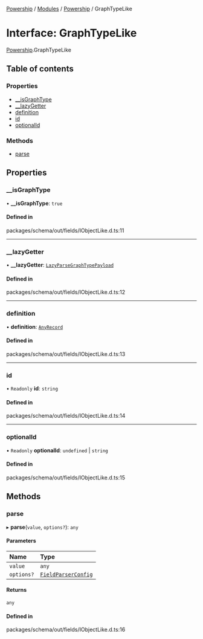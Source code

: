 [Powership](../README.md) / [Modules](../modules.md) / [Powership](../modules/Powership.md) / GraphTypeLike

# Interface: GraphTypeLike

[Powership](../modules/Powership.md).GraphTypeLike

## Table of contents

### Properties

- [\_\_isGraphType](Powership.GraphTypeLike.md#__isgraphtype)
- [\_\_lazyGetter](Powership.GraphTypeLike.md#__lazygetter)
- [definition](Powership.GraphTypeLike.md#definition)
- [id](Powership.GraphTypeLike.md#id)
- [optionalId](Powership.GraphTypeLike.md#optionalid)

### Methods

- [parse](Powership.GraphTypeLike.md#parse)

## Properties

### \_\_isGraphType

• **\_\_isGraphType**: ``true``

#### Defined in

packages/schema/out/fields/IObjectLike.d.ts:11

___

### \_\_lazyGetter

• **\_\_lazyGetter**: [`LazyParseGraphTypePayload`](../modules/Powership.md#lazyparsegraphtypepayload)

#### Defined in

packages/schema/out/fields/IObjectLike.d.ts:12

___

### definition

• **definition**: [`AnyRecord`](../modules/Powership.TU.md#anyrecord)

#### Defined in

packages/schema/out/fields/IObjectLike.d.ts:13

___

### id

• `Readonly` **id**: `string`

#### Defined in

packages/schema/out/fields/IObjectLike.d.ts:14

___

### optionalId

• `Readonly` **optionalId**: `undefined` \| `string`

#### Defined in

packages/schema/out/fields/IObjectLike.d.ts:15

## Methods

### parse

▸ **parse**(`value`, `options?`): `any`

#### Parameters

| Name | Type |
| :------ | :------ |
| `value` | `any` |
| `options?` | [`FieldParserConfig`](../modules/Powership.md#fieldparserconfig) |

#### Returns

`any`

#### Defined in

packages/schema/out/fields/IObjectLike.d.ts:16
